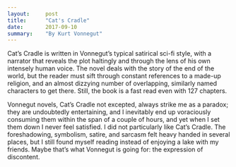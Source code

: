 ```yaml
---
layout:     post
title:      "Cat's Cradle"
date:       2017-09-10
summary:    "By Kurt Vonnegut"
---
```


Cat’s Cradle is written in Vonnegut’s typical satirical sci-fi style, with a narrator that reveals the plot haltingly and through the lens of his own intensely human voice. The novel deals with the story of the end of the world, but the reader must sift through constant references to a made-up religion, and an almost dizzying number of overlapping, similarly named characters to get there. Still, the book is a fast read even with 127 chapters. 

Vonnegut novels, Cat’s Cradle not excepted, always strike me as a paradox; they are undoubtedly entertaining, and I inevitably end up voraciously consuming them within the span of a couple of hours, and yet when I set them down I never feel satisfied. I did not particularly like Cat’s Cradle. The foreshadowing, symbolism, satire, and sarcasm felt heavy handed in several places, but I still found myself reading instead of enjoying a lake with my friends. Maybe that’s what Vonnegut is going for: the expression of discontent. 
